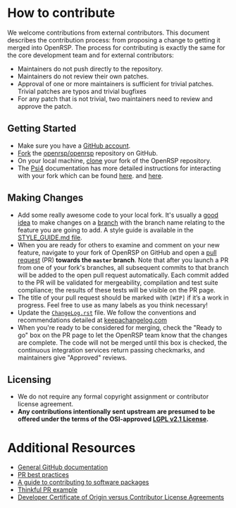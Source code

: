 # How to contribute

We welcome contributions from external contributors.
This document describes the contribution process: from proposing a change to
getting it merged into OpenRSP.
The process for contributing is exactly the same for the core development team
and for external contributors:

* Maintainers do not push directly to the repository.
* Maintainers do not review their own patches.
* Approval of one or more maintainers is sufficient for trivial patches.
  Trivial patches are typos and trivial bugfixes
* For any patch that is not trivial, two maintainers need to review and approve the patch.

## Getting Started

* Make sure you have a [GitHub account].
* [Fork] the [openrsp/openrsp] repository on GitHub.
* On your local machine, [clone] your fork of the OpenRSP repository.
* The [Psi4](http://psicode.org/) documentation has more detailed instructions for interacting with your fork which can be found
  [here](http://psicode.org/psi4manual/master/build_obtaining.html#faq-forkpsi4public).
  and [here](http://psicode.org/psi4manual/master/build_obtaining.html#faq-githubworkflow).

## Making Changes

* Add some really awesome code to your local fork. It's usually a [good idea] to
  make changes on a [branch] with the branch name relating to the feature you
  are going to add. A style guide is available in the [STYLE_GUIDE.md file].
* When you are ready for others to examine and comment on your new feature,
  navigate to your fork of OpenRSP on GitHub and open a [pull request] (PR)
  __towards the `master` branch__.
  Note that after you launch a PR from one of your fork's branches, all
  subsequent commits to that branch will be added to the open pull request
  automatically.
  Each commit added to the PR will be validated for mergeability, compilation
  and test suite compliance; the results of these tests will be visible on the
  PR page.
* The title of your pull request should be marked with `[WIP]` if it’s a work
  in progress. Feel free to use as many labels as you think necessary!
* Update the [`ChangeLog.rst`] file. We follow the conventions and recommendations detailed at
  [keepachangelog.com]
* When you're ready to be considered for merging, check the "Ready to go" box
  on the PR page to let the OpenRSP team know that the changes are complete.
  The code will not be merged until this box is checked, the continuous
  integration services return passing checkmarks, and maintainers give "Approved" reviews.

## Licensing

* We do not require any formal copyright assignment or contributor license agreement.
* **Any contributions intentionally sent upstream are presumed to be offered under the terms of the OSI-approved [LGPL v2.1 License].**

# Additional Resources

* [General GitHub documentation](https://help.github.com/)
* [PR best practices](http://codeinthehole.com/writing/pull-requests-and-other-good-practices-for-teams-using-github/)
* [A guide to contributing to software packages](http://www.contribution-guide.org)
* [Thinkful PR example](http://www.thinkful.com/learn/github-pull-request-tutorial/#Time-to-Submit-Your-First-PR)
* [Developer Certificate of Origin versus Contributor License Agreements](https://julien.ponge.org/blog/developer-certificate-of-origin-versus-contributor-license-agreements/)


[GitHub account]: https://github.com/signup/free
[Fork]: https://help.github.com/articles/fork-a-repo/
[openrsp/openrsp]: https://github.com/openrsp/openrsp
[clone]: https://help.github.com/articles/cloning-a-repository/
[good idea]: http://blog.jasonmeridth.com/posts/do-not-issue-pull-requests-from-your-master-branch/
[branch]: https://help.github.com/articles/creating-and-deleting-branches-within-your-repository/
[STYLE_GUIDE.md file]: ../STYLE_GUIDE.md
[Developer Certificate of Origin]: https://developercertificate.org/
[pull request]: https://help.github.com/articles/using-pull-requests/
[`ChangeLog.rst`]: ../ChangeLog.rst
[keepachangelog.com]: https://keepachangelog.com/en/1.0.0/
[LGPL v2.1 License]: ../LICENSE
